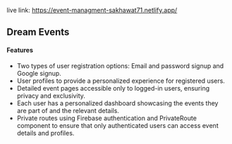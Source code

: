 live link: 
https://event-managment-sakhawat71.netlify.app/



## Dream Events

#### Features 

- Two types of user registration options: Email and password signup and Google signup.
- User profiles to provide a personalized experience for registered users.
- Detailed event pages accessible only to logged-in users, ensuring privacy and exclusivity.
- Each user has a personalized dashboard showcasing the events they are part of and the relevant details.
- Private routes using Firebase authentication and PrivateRoute component to ensure that only authenticated users can access event details and profiles.

